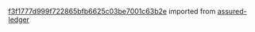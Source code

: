 [f3f1777d999f722865bfb6625c03be7001c63b2e](https://github.com/insolar/assured-ledger/commit/f3f1777d999f722865bfb6625c03be7001c63b2e) imported from [assured-ledger](https://github.com/insolar/assured-ledger)
